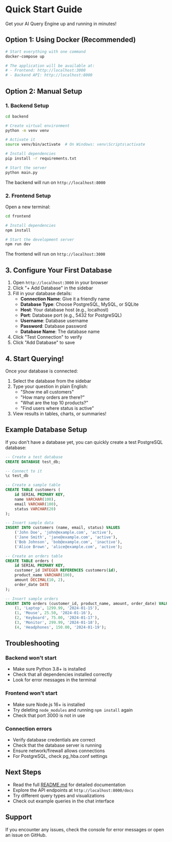 # Quick Start Guide

Get your AI Query Engine up and running in minutes!

## Option 1: Using Docker (Recommended)

```bash
# Start everything with one command
docker-compose up

# The application will be available at:
# - Frontend: http://localhost:3000
# - Backend API: http://localhost:8000
```

## Option 2: Manual Setup

### 1. Backend Setup

```bash
cd backend

# Create virtual environment
python -m venv venv

# Activate it
source venv/bin/activate  # On Windows: venv\Scripts\activate

# Install dependencies
pip install -r requirements.txt

# Start the server
python main.py
```

The backend will run on `http://localhost:8000`

### 2. Frontend Setup

Open a new terminal:

```bash
cd frontend

# Install dependencies
npm install

# Start the development server
npm run dev
```

The frontend will run on `http://localhost:3000`

## 3. Configure Your First Database

1. Open `http://localhost:3000` in your browser
2. Click "+ Add Database" in the sidebar
3. Fill in your database details:
   - **Connection Name**: Give it a friendly name
   - **Database Type**: Choose PostgreSQL, MySQL, or SQLite
   - **Host**: Your database host (e.g., localhost)
   - **Port**: Database port (e.g., 5432 for PostgreSQL)
   - **Username**: Database username
   - **Password**: Database password
   - **Database Name**: The database name
4. Click "Test Connection" to verify
5. Click "Add Database" to save

## 4. Start Querying!

Once your database is connected:

1. Select the database from the sidebar
2. Type your question in plain English:
   - "Show me all customers"
   - "How many orders are there?"
   - "What are the top 10 products?"
   - "Find users where status is active"
3. View results in tables, charts, or summaries!

## Example Database Setup

If you don't have a database yet, you can quickly create a test PostgreSQL database:

```sql
-- Create a test database
CREATE DATABASE test_db;

-- Connect to it
\c test_db

-- Create a sample table
CREATE TABLE customers (
    id SERIAL PRIMARY KEY,
    name VARCHAR(100),
    email VARCHAR(100),
    status VARCHAR(20)
);

-- Insert sample data
INSERT INTO customers (name, email, status) VALUES
    ('John Doe', 'john@example.com', 'active'),
    ('Jane Smith', 'jane@example.com', 'active'),
    ('Bob Johnson', 'bob@example.com', 'inactive'),
    ('Alice Brown', 'alice@example.com', 'active');

-- Create an orders table
CREATE TABLE orders (
    id SERIAL PRIMARY KEY,
    customer_id INTEGER REFERENCES customers(id),
    product_name VARCHAR(100),
    amount DECIMAL(10, 2),
    order_date DATE
);

-- Insert sample orders
INSERT INTO orders (customer_id, product_name, amount, order_date) VALUES
    (1, 'Laptop', 1299.99, '2024-01-15'),
    (1, 'Mouse', 25.50, '2024-01-16'),
    (2, 'Keyboard', 75.00, '2024-01-17'),
    (3, 'Monitor', 299.99, '2024-01-18'),
    (4, 'Headphones', 150.00, '2024-01-19');
```

## Troubleshooting

### Backend won't start
- Make sure Python 3.8+ is installed
- Check that all dependencies installed correctly
- Look for error messages in the terminal

### Frontend won't start
- Make sure Node.js 16+ is installed
- Try deleting `node_modules` and running `npm install` again
- Check that port 3000 is not in use

### Connection errors
- Verify database credentials are correct
- Check that the database server is running
- Ensure network/firewall allows connections
- For PostgreSQL, check pg_hba.conf settings

## Next Steps

- Read the full [README.md](README.md) for detailed documentation
- Explore the API endpoints at `http://localhost:8000/docs`
- Try different query types and visualizations
- Check out example queries in the chat interface

## Support

If you encounter any issues, check the console for error messages or open an issue on GitHub.

